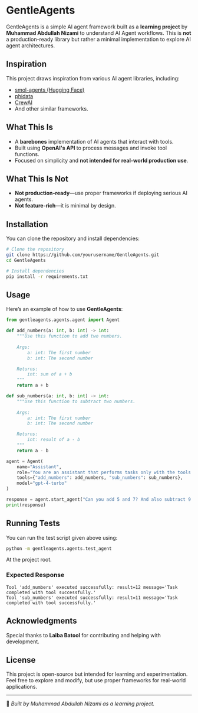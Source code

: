 # GentleAgents

GentleAgents is a simple AI agent framework built as a **learning project** by **Muhammad Abdullah Nizami** to understand AI Agent workflows. This is **not** a production-ready library but rather a minimal implementation to explore AI agent architectures.

## **Inspiration**
This project draws inspiration from various AI agent libraries, including:
- [smol-agents (Hugging Face)](https://huggingface.co/docs/smolagents/en/index)
- [phidata](https://docs.phidata.com/)
- [CrewAI](https://www.crewai.com/)
- And other similar frameworks.

## **What This Is**
- A **barebones** implementation of AI agents that interact with tools.
- Built using **OpenAI's API** to process messages and invoke tool functions.
- Focused on simplicity and **not intended for real-world production use**.

## **What This Is Not**
- **Not production-ready**—use proper frameworks if deploying serious AI agents.
- **Not feature-rich**—it is minimal by design.

## **Installation**
You can clone the repository and install dependencies:
```sh
# Clone the repository
git clone https://github.com/yourusername/GentleAgents.git
cd GentleAgents

# Install dependencies
pip install -r requirements.txt
```

## **Usage**
Here’s an example of how to use **GentleAgents**:

```python
from gentleagents.agents.agent import Agent

def add_numbers(a: int, b: int) -> int:
    """Use this function to add two numbers.
    
    Args:
        a: int: The first number
        b: int: The second number

    Returns:
        int: sum of a + b
    """
    return a + b

def sub_numbers(a: int, b: int) -> int:
    """Use this function to subtract two numbers.
    
    Args:
        a: int: The first number
        b: int: The second number

    Returns:
        int: result of a - b
    """
    return a - b

agent = Agent(
    name="Assistant",
    role="You are an assistant that performs tasks only with the tools provided.",
    tools={"add_numbers": add_numbers, "sub_numbers": sub_numbers},
    model="gpt-4-turbo"
)

response = agent.start_agent("Can you add 5 and 7? And also subtract 9 from 20?")
print(response)
```

## **Running Tests**
You can run the test script given above using:
```sh
python -m gentleagents.agents.test_agent
```
At the project root.

### Expected Response

```
Tool 'add_numbers' executed successfully: result=12 message='Task completed with tool successfully.'
Tool 'sub_numbers' executed successfully: result=11 message='Task completed with tool successfully.'
```

## **Acknowledgments**
Special thanks to **Laiba Batool** for contributing and helping with development.

## **License**
This project is open-source but intended for learning and experimentation. Feel free to explore and modify, but use proper frameworks for real-world applications.

---
🚀 *Built by Muhammad Abdullah Nizami as a learning project.*


